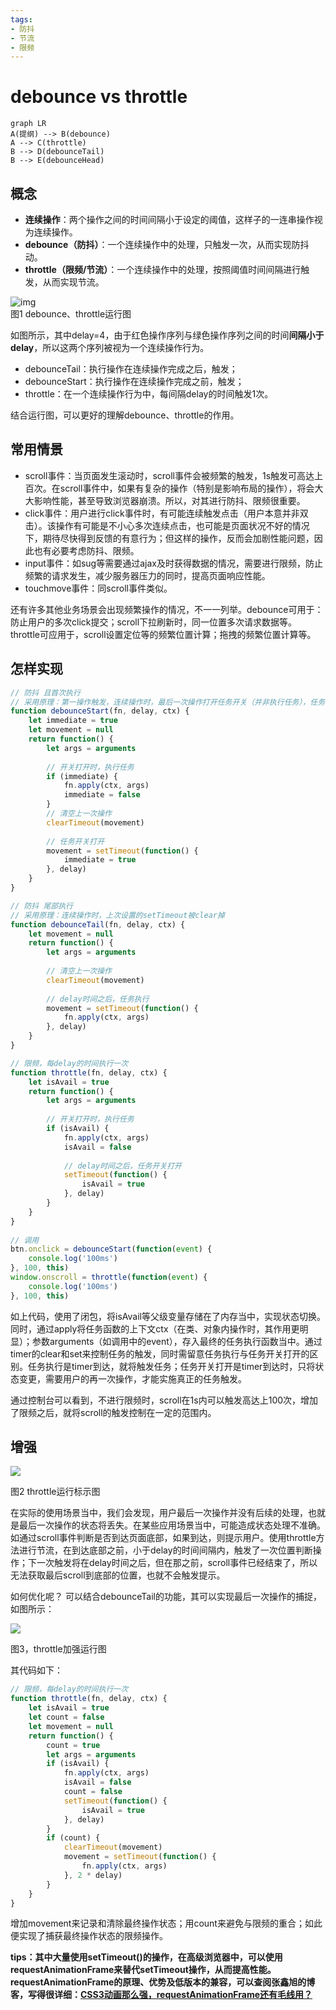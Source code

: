```yaml
---
tags:
- 防抖
- 节流
- 限频
---
```


# debounce vs throttle

```mermaid
graph LR
A(提纲) --> B(debounce)
A --> C(throttle)
B --> D(debounceTail)
B --> E(debounceHead)
```

## 概念
- **连续操作**：两个操作之间的时间间隔小于设定的阈值，这样子的一连串操作视为连续操作。
- **debounce（防抖）**：一个连续操作中的处理，只触发一次，从而实现防抖动。
- **throttle（限频/节流）**：一个连续操作中的处理，按照阈值时间间隔进行触发，从而实现节流。

![img](/debounce-vs-throttle/concepts.png)  
图1 debounce、throttle运行图

如图所示，其中delay=4，由于红色操作序列与绿色操作序列之间的时间**间隔小于delay**，所以这两个序列被视为一个连续操作行为。

- debounceTail：执行操作在连续操作完成之后，触发；
- debounceStart：执行操作在连续操作完成之前，触发；
- throttle：在一个连续操作行为中，每间隔delay的时间触发1次。

结合运行图，可以更好的理解debounce、throttle的作用。

## 常用情景

- scroll事件：当页面发生滚动时，scroll事件会被频繁的触发，1s触发可高达上百次。在scroll事件中，如果有复杂的操作（特别是影响布局的操作），将会大大影响性能，甚至导致浏览器崩溃。所以，对其进行防抖、限频很重要。
- click事件：用户进行click事件时，有可能连续触发点击（用户本意并非双击）。该操作有可能是不小心多次连续点击，也可能是页面状况不好的情况下，期待尽快得到反馈的有意行为；但这样的操作，反而会加剧性能问题，因此也有必要考虑防抖、限频。
- input事件：如sug等需要通过ajax及时获得数据的情况，需要进行限频，防止频繁的请求发生，减少服务器压力的同时，提高页面响应性能。
- touchmove事件：同scroll事件类似。

还有许多其他业务场景会出现频繁操作的情况，不一一列举。debounce可用于：防止用户的多次click提交；scroll下拉刷新时，同一位置多次请求数据等。throttle可应用于，scroll设置定位等的频繁位置计算；拖拽的频繁位置计算等。

## 怎样实现

```js
// 防抖 且首次执行
// 采用原理：第一操作触发，连续操作时，最后一次操作打开任务开关（并非执行任务），任务将在下一次操作时触发）
function debounceStart(fn, delay, ctx) {
    let immediate = true 
    let movement = null
    return function() {
        let args = arguments
        
        // 开关打开时，执行任务
        if (immediate) {
            fn.apply(ctx, args)
            immediate = false
        }
        // 清空上一次操作
        clearTimeout(movement)
        
        // 任务开关打开
        movement = setTimeout(function() {
            immediate = true
        }, delay)
    }
}

// 防抖 尾部执行
// 采用原理：连续操作时，上次设置的setTimeout被clear掉
function debounceTail(fn, delay, ctx) {
    let movement = null
    return function() {
        let args = arguments
        
        // 清空上一次操作
        clearTimeout(movement)
        
        // delay时间之后，任务执行
        movement = setTimeout(function() {
            fn.apply(ctx, args)
        }, delay)
    }
}

// 限频，每delay的时间执行一次 
function throttle(fn, delay, ctx) {
    let isAvail = true
    return function() {
        let args = arguments
        
        // 开关打开时，执行任务
        if (isAvail) {
            fn.apply(ctx, args)
            isAvail = false
            
            // delay时间之后，任务开关打开
            setTimeout(function() {
                isAvail = true
            }, delay)
        }
    }
}
	
// 调用
btn.onclick = debounceStart(function(event) {
    console.log('100ms')
}, 100, this) 
window.onscroll = throttle(function(event) {
    console.log('100ms')
}, 100, this) 
```

如上代码，使用了闭包，将isAvail等父级变量存储在了内存当中，实现状态切换。同时，通过apply将任务函数的上下文ctx（在类、对象内操作时，其作用更明显）；参数arguments（如调用中的event），存入最终的任务执行函数当中。通过timer的clear和set来控制任务的触发，同时需留意任务执行与任务开关打开的区别。任务执行是timer到达，就将触发任务；任务开关打开是timer到达时，只将状态变更，需要用户的再一次操作，才能实施真正的任务触发。

通过控制台可以看到，不进行限频时，scroll在1s内可以触发高达上100次，增加了限频之后，就将scroll的触发控制在一定的范围内。

## 增强

![](/debounce-vs-throttle/enhance-1.png)

图2 throttle运行标示图

在实际的使用场景当中，我们会发现，用户最后一次操作并没有后续的处理，也就是最后一次操作的状态将丢失。在某些应用场景当中，可能造成状态处理不准确。如通过scroll事件判断是否到达页面底部，如果到达，则提示用户。使用throttle方法进行节流，在到达底部之前，小于delay的时间间隔内，触发了一次位置判断操作；下一次触发将在delay时间之后，但在那之前，scroll事件已经结束了，所以无法获取最后scroll到底部的位置，也就不会触发提示。

如何优化呢？
可以结合debounceTail的功能，其可以实现最后一次操作的捕捉，如图所示：

![](/debounce-vs-throttle/enhance-2.png)

图3，throttle加强运行图

其代码如下：

```js
// 限频，每delay的时间执行一次
function throttle(fn, delay, ctx) {
    let isAvail = true
    let count = false
    let movement = null
    return function() {
        count = true
        let args = arguments
        if (isAvail) {
            fn.apply(ctx, args)
            isAvail = false
            count = false
            setTimeout(function() {
                isAvail = true
            }, delay)
        }
        if (count) {
            clearTimeout(movement)
            movement = setTimeout(function() {
                fn.apply(ctx, args)
            }, 2 * delay)
        }
    }
}
```

增加movement来记录和清除最终操作状态；用count来避免与限频的重合；如此便实现了捕获最终操作状态的限频操作。

**tips：其中大量使用setTimeout()的操作，在高级浏览器中，可以使用requestAnimationFrame来替代setTimeout操作，从而提高性能。requestAnimationFrame的原理、优势及低版本的兼容，可以查阅张鑫旭的博客，写得很详细：[CSS3动画那么强，requestAnimationFrame还有毛线用？](http://www.zhangxinxu.com/wordpress/2013/09/css3-animation-requestanimationframe-tween-动画算法/)**
